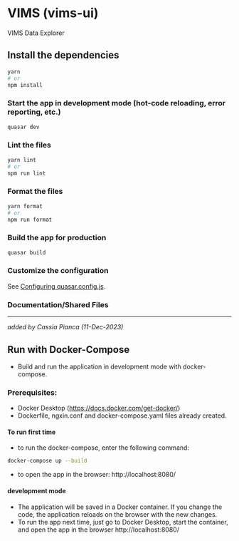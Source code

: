 # VIMS (vims-ui)

VIMS Data Explorer

## Install the dependencies
```bash
yarn
# or
npm install
```

### Start the app in development mode (hot-code reloading, error reporting, etc.)
```bash
quasar dev
```


### Lint the files
```bash
yarn lint
# or
npm run lint
```


### Format the files
```bash
yarn format
# or
npm run format
```



### Build the app for production
```bash
quasar build
```

### Customize the configuration
See [Configuring quasar.config.js](https://v2.quasar.dev/quasar-cli-vite/quasar-config-js).


### Documentation/Shared Files

---

*added by Cassia Pianca (11-Dec-2023)*

<!-- # Run with Docker (no development mode)

VIMS Data Explorer

## Prerequisites:

- Docker Desktop (https://docs.docker.com/get-docker/)
- Dockerfile and ngxin.conf files already created.

### Build the docker image 

- open the Docker Desktop
- docker uses the Dockerfile to build the image.
  
- To build the docker image, in the terminal, enter the following command:
```bash
docker build -t cmc_frontend .
```

### Run the docker container

- to run the docker container, in the terminal, enter the following command:

```bash
docker run -dp 127.0.0.1:8000:80 cmc_frontend
```

- to open the app in the browser: http://localhost:8000 -->


## Run with Docker-Compose


- Build and run the application in development mode with docker-compose.

### Prerequisites:


- Docker Desktop (https://docs.docker.com/get-docker/)
- Dockerfile, ngxin.conf and docker-compose.yaml files already created.



#### To run first time

- to run the docker-compose, enter the following command:


 ```bash
docker-compose up --build
``` 


- to open the app in the browser: http://localhost:8080/


#### development mode

- The application will be saved in a Docker container. If you change the code, the application reloads on the browser with the new changes.
- To run the app next time, just go to Docker Desktop, start the container, and open the app in the browser http://localhost:8080/
